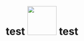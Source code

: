 <p align=center>
<h1 align="center">
test
<a href="https://google.com"><img src="https://cdn.discordapp.com/attachments/1075496191913099344/1075496192164773888/sakuya.gif" width="80"></a>
test
  
<br>

</p>
